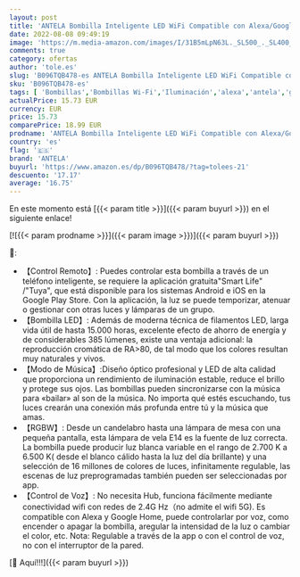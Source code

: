 ```yaml
---
layout: post
title: 'ANTELA Bombilla Inteligente LED WiFi Compatible con Alexa/Google Home Bombilla Inteligente Alexa 4.5W 385LM E14 Bombilla RGB Regulable 16 Millones de Colores Blanco Cálido/Frío 2700K-6500K RA>80 2PCS'
date: 2022-08-08 09:49:19
image: 'https://m.media-amazon.com/images/I/31B5mLpN63L._SL500_._SL400_.jpg'
comments: true
category: ofertas
author: 'tole.es'
slug: 'B096TQB478-es ANTELA Bombilla Inteligente LED WiFi Compatible con...'
sku: 'B096TQB478-es'
tags: [ 'Bombillas','Bombillas Wi-Fi','Iluminación','alexa','antela','google','home','🇪🇸', ]
actualPrice: 15.73 EUR
currency: EUR
price: 15.73
comparePrice: 18.99 EUR
prodname: 'ANTELA Bombilla Inteligente LED WiFi Compatible con Alexa/Google Home Bombilla Inteligente Alexa 4.5W 385LM E14 Bombilla RGB Regulable 16 Millones de Colores Blanco Cálido/Frío 2700K-6500K RA>80 2PCS'
country: 'es'
flag: '🇪🇸'
brand: 'ANTELA'
buyurl: 'https://www.amazon.es/dp/B096TQB478/?tag=tolees-21'
descuento: '17.17'
average: '16.75'
---
```


En este momento está [{{< param title >}}]({{< param buyurl >}}) en el siguiente enlace!

[![{{< param prodname >}}]({{< param image >}})]({{< param buyurl >}})

🔎:

- 【Control Remoto】: Puedes controlar esta bombilla a través de un teléfono inteligente, se requiere la aplicación gratuita"Smart Life" /"Tuya", que está disponible para los sistemas Android e iOS en la Google Play Store. Con la aplicación, la luz se puede temporizar, atenuar o gestionar con otras luces y lámparas de un grupo.
- 【Bombilla LED】: Además de moderna técnica de filamentos LED, larga vida útil de hasta 15.000 horas, excelente efecto de ahorro de energía y de considerables 385 lúmenes, existe una ventaja adicional: la reproducción cromática de RA>80, de tal modo que los colores resultan muy naturales y vivos.
- 【Modo de Música】:Diseño óptico profesional y LED de alta calidad que proporciona un rendimiento de iluminación estable, reduce el brillo y protege sus ojos. Las bombillas pueden sincronizarse con la música para «bailar» al son de la música. No importa qué estés escuchando, tus luces crearán una conexión más profunda entre tú y la música que amas.
- 【RGBW】: Desde un candelabro hasta una lámpara de mesa con una pequeña pantalla, esta lámpara de vela E14 es la fuente de luz correcta. La bombilla puede producir luz blanca variable en el rango de 2.700 K a 6.500 K( desde el blanco cálido hasta la luz del día brillante) y una selección de 16 millones de colores de luces, infinitamente regulable, las escenas de luz preprogramadas también pueden ser seleccionadas por app.
- 【Control de Voz】: No necesita Hub, funciona fácilmente mediante conectividad wifi con redes de 2.4G Hz（no admite el wifi 5G). Es compatible con Alexa y Google Home, puede controlarlar por voz, como encender o apagar la bombilla, aregular la intensidad de la luz o cambiar el color, etc. Nota: Regulable a través de la app o con el control de voz, no con el interruptor de la pared.

[🛒 Aquí!!!]({{< param buyurl >}})
